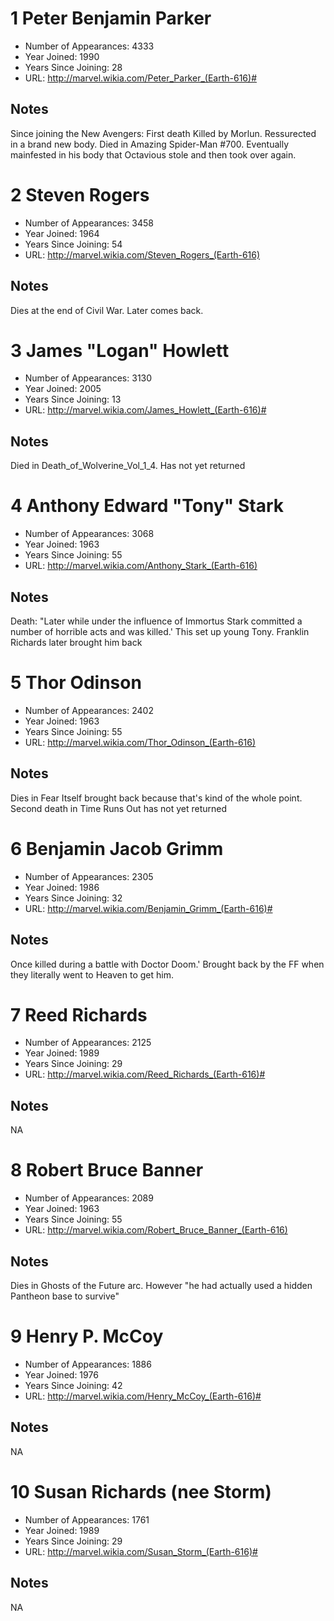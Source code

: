 # 1 Peter Benjamin Parker
* Number of Appearances: 4333 
* Year Joined: 1990 
* Years Since Joining: 28 
* URL: http://marvel.wikia.com/Peter_Parker_(Earth-616)# 

## Notes

Since joining the New Avengers: First death Killed by Morlun. Ressurected in a brand new body. Died in Amazing Spider-Man #700. Eventually mainfested in his body that Octavious stole and then took over again. 
# 2 Steven Rogers
* Number of Appearances: 3458 
* Year Joined: 1964 
* Years Since Joining: 54 
* URL: http://marvel.wikia.com/Steven_Rogers_(Earth-616) 

## Notes

Dies at the end of Civil War. Later comes back. 
# 3 James "Logan" Howlett
* Number of Appearances: 3130 
* Year Joined: 2005 
* Years Since Joining: 13 
* URL: http://marvel.wikia.com/James_Howlett_(Earth-616)# 

## Notes

Died in Death_of_Wolverine_Vol_1_4. Has not yet returned 
# 4 Anthony Edward "Tony" Stark
* Number of Appearances: 3068 
* Year Joined: 1963 
* Years Since Joining: 55 
* URL: http://marvel.wikia.com/Anthony_Stark_(Earth-616) 

## Notes

Death: "Later while under the influence of Immortus Stark committed a number of horrible acts and was killed.'  This set up young Tony. Franklin Richards later brought him back 
# 5 Thor Odinson
* Number of Appearances: 2402 
* Year Joined: 1963 
* Years Since Joining: 55 
* URL: http://marvel.wikia.com/Thor_Odinson_(Earth-616) 

## Notes

Dies in Fear Itself brought back because that's kind of the whole point. Second death in Time Runs Out has not yet returned 
# 6 Benjamin Jacob Grimm
* Number of Appearances: 2305 
* Year Joined: 1986 
* Years Since Joining: 32 
* URL: http://marvel.wikia.com/Benjamin_Grimm_(Earth-616)# 

## Notes

Once killed during a battle with Doctor Doom.' Brought back by the FF when they literally went to Heaven to get him. 
# 7 Reed Richards
* Number of Appearances: 2125 
* Year Joined: 1989 
* Years Since Joining: 29 
* URL: http://marvel.wikia.com/Reed_Richards_(Earth-616)# 

## Notes

NA 
# 8 Robert Bruce Banner
* Number of Appearances: 2089 
* Year Joined: 1963 
* Years Since Joining: 55 
* URL: http://marvel.wikia.com/Robert_Bruce_Banner_(Earth-616) 

## Notes

Dies in Ghosts of the Future arc. However "he had actually used a hidden Pantheon base to survive" 
# 9 Henry P. McCoy
* Number of Appearances: 1886 
* Year Joined: 1976 
* Years Since Joining: 42 
* URL: http://marvel.wikia.com/Henry_McCoy_(Earth-616)# 

## Notes

NA 
# 10 Susan Richards (nee Storm)
* Number of Appearances: 1761 
* Year Joined: 1989 
* Years Since Joining: 29 
* URL: http://marvel.wikia.com/Susan_Storm_(Earth-616)# 

## Notes

NA 

